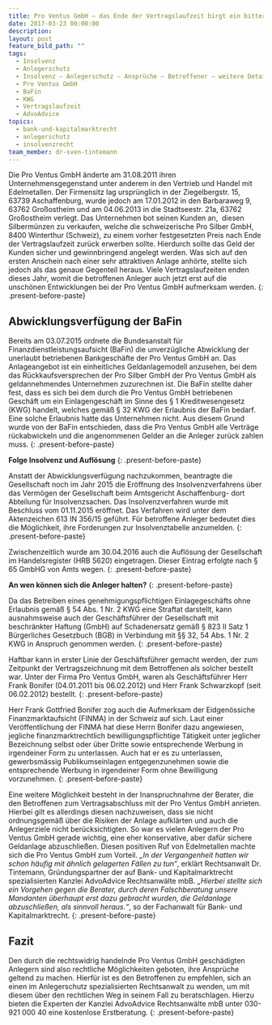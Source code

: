```yaml
---
title: Pro Ventus GmbH – das Ende der Vertragslaufzeit birgt ein bitteres Erwachen für die Anleger
date: 2017-03-23 00:00:00
description:
layout: post
feature_bild_path: ""
tags:
  - Insolvenz
  - Anlegerschutz
  - Insolvenz – Anlegerschutz – Ansprüche – Betroffener – weitere Details
  - Pro Ventus GmbH
  - BaFin
  - KWG
  - Vertragslaufzeit
  - AdvoAdvice
topics:
  - bank-und-kapitalmarktrecht
  - anlegerschutz
  - insolvenzrecht
team_member: dr-sven-tintemann
---
```



Die Pro Ventus GmbH änderte am 31.08.2011 ihren Unternehmensgegenstand unter anderem in den Vertrieb und Handel mit Edelmetallen. Der Firmensitz lag ursprünglich in der Ziegelbergstr. 15, 63739 Aschaffenburg, wurde jedoch am 17.01.2012 in den Barbaraweg 9, 63762 Großostheim und am 04.06.2013 in die Stadtseestr. 21a, 63762 Großostheim verlegt. Das Unternehmen bot seinen Kunden an,  diesen Silbermünzen zu verkaufen, welche die schweizerische Pro Silber GmbH, 8400 Winterthur (Schweiz), zu einem vorher festgesetzten Preis nach Ende der Vertragslaufzeit zurück erwerben sollte. Hierdurch sollte das Geld der Kunden sicher und gewinnbringend angelegt werden. Was sich auf den ersten Anschein nach einer sehr attraktiven Anlage anhörte, stellte sich jedoch als das genaue Gegenteil heraus. Viele Vertragslaufzeiten enden dieses Jahr, womit die betroffenen Anleger auch jetzt erst auf die unschönen Entwicklungen bei der Pro Ventus GmbH aufmerksam werden.
{: .present-before-paste}

## Abwicklungsverfügung der BaFin

Bereits am 03.07.2015 ordnete die Bundesanstalt für Finanzdienstleistungsaufsicht (BaFin) die unverzügliche Abwicklung der unerlaubt betriebenen Bankgeschäfte der Pro Ventus GmbH an. Das Anlageangebot ist ein einheitliches Geldanlagemodell anzusehen, bei dem das Rückkaufsversprechen der Pro Silber GmbH der Pro Ventus GmbH als geldannehmendes Unternehmen zuzurechnen ist. Die BaFin stellte daher fest, dass es sich bei dem durch die Pro Ventus GmbH betriebenen Geschäft um ein Einlagengeschäft im Sinne des § 1 Kreditwesengesetz (KWG) handelt, welches gemäß § 32 KWG der Erlaubnis der BaFin bedarf. Eine solche Erlaubnis hatte das Unternehmen nicht. Aus diesem Grund wurde von der BaFin entschieden, dass die Pro Ventus GmbH alle Verträge rückabwickeln und die angenommenen Gelder an die Anleger zurück zahlen muss.
{: .present-before-paste}

**Folge Insolvenz und Auflösung**
{: .present-before-paste}

Anstatt der Abwicklungsverfügung nachzukommen, beantragte die Gesellschaft noch im Jahr 2015 die Eröffnung des Insolvenzverfahrens über das Vermögen der Gesellschaft beim Amtsgericht Aschaffenburg- dort Abteilung für Insolvenzsachen. Das Insolvenzverfahren wurde mit Beschluss vom 01.11.2015 eröffnet. Das Verfahren wird unter dem Aktenzeichen 613 IN 356/15 geführt. Für betroffene Anleger bedeutet dies die Möglichkeit, ihre Forderungen zur Insolvenztabelle anzumelden.
{: .present-before-paste}

Zwischenzeitlich wurde am 30.04.2016 auch die Auflösung der Gesellschaft im Handelsregister (HRB 5620) eingetragen. Dieser Eintrag erfolgte nach § 65 GmbHG von Amts wegen.
{: .present-before-paste}

**An wen können sich die Anleger halten?**
{: .present-before-paste}

Da das Betreiben eines genehmigungspflichtigen Einlagegeschäfts ohne Erlaubnis gemäß § 54 Abs. 1 Nr. 2 KWG eine Straftat darstellt, kann ausnahmsweise auch der Geschäftsführer der Gesellschaft mit beschränkter Haftung (GmbH) auf Schadenersatz gemäß § 823 II Satz 1 Bürgerliches Gesetzbuch (BGB) in Verbindung mit §§ 32, 54 Abs. 1 Nr. 2 KWG in Anspruch genommen werden.
{: .present-before-paste}

Haftbar kann in erster Linie der Geschäftsführer gemacht werden, der zum Zeitpunkt der Vertragszeichnung mit dem Betroffenen als solcher bestellt war. Unter der Firma Pro Ventus GmbH, waren als Geschäftsführer Herr Frank Bonifer (04.01.2011 bis 06.02.2012) und Herr Frank Schwarzkopf (seit 06.02.2012) bestellt.
{: .present-before-paste}

Herr Frank Gottfried Bonifer zog auch die Aufmerksam der Eidgenössiche Finanzmarktaufsicht (FINMA) in der Schweiz auf sich. Laut einer Veröffentlichung der FINMA hat diese Herrn Bonifer dazu angewiesen, jegliche finanzmarktrechtlich bewilligungspflichtige Tätigkeit unter jeglicher Bezeichnung selbst oder über Dritte sowie entsprechende Werbung in irgendeiner Form zu unterlassen. Auch hat er es zu unterlassen, gewerbsmässig Publikumseinlagen entgegenzunehmen sowie die entsprechende Werbung in irgendeiner Form ohne Bewilligung vorzunehmen.
{: .present-before-paste}

Eine weitere Möglichkeit besteht in der Inanspruchnahme der Berater, die den Betroffenen zum Vertragsabschluss mit der Pro Ventus GmbH anrieten. Hierbei gilt es allerdings diesen nachzuweisen, dass sie nicht ordnungsgemäß über die Risiken der Anlage aufklärten und auch die Anlegerziele nicht berücksichtigten. So war es vielen Anlegern der Pro Ventus GmbH gerade wichtig, eine eher konservative, aber dafür sichere Geldanlage abzuschließen. Diesen positiven Ruf von Edelmetallen machte sich die Pro Ventus GmbH zum Vorteil. *„In der Vergangenheit hatten wir schon häufig mit ähnlich gelagerten Fällen zu tun“*, erklärt Rechtsanwalt Dr. Tintemann, Gründungspartner der auf Bank- und Kapitalmarktrecht spezialisierten Kanzlei AdvoAdvice Rechtsanwälte mbB. *„Hierbei stellte sich ein Vorgehen gegen die Berater, durch deren Falschberatung unsere Mandanten überhaupt erst dazu gebracht wurden, die Geldanlage abzuschließen, als sinnvoll heraus.“*, so der Fachanwalt für Bank- und Kapitalmarktrecht.
{: .present-before-paste}

## Fazit

Den durch die rechtswidrig handelnde Pro Ventus GmbH geschädigten Anlegern sind also rechtliche Möglichkeiten geboten, ihre Ansprüche geltend zu machen. Hierfür ist es den Betroffenen zu empfehlen, sich an einen im Anlegerschutz spezialisierten Rechtsanwalt zu wenden, um mit diesem über den rechtlichen Weg in seinem Fall zu beratschlagen. Hierzu bieten die Experten der Kanzlei AdvoAdvice Rechtsanwälte mbB unter 030-921 000 40 eine kostenlose Erstberatung.
{: .present-before-paste}